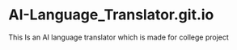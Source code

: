# AI-Language_Translator.git.io
This Is an AI language translator which is made for college project
